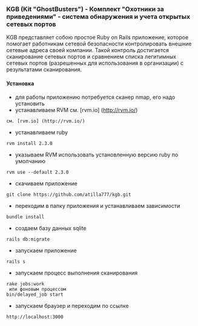 ###  KGB (Kit "GhostBusters") -  Комплект "Охотники за приведениями" - система обнаружения и учета открытых сетевых портов
KGB представляет собою простое Ruby on Rails приложение, которое помогает работникам сетевой безопасности контролировать внешние сетевые адреса своей компании.
Такой контроль достигается сканирование сетевых портов и сравнением списка легитимных сетевых портов (разрешенных для использования в организации) с результатами сканирования.

#### Установка
* для работы приложению потребуется сканер nmap, его надо установить
* устанавливаем RVM см. [rvm.io] (http://rvm.io/)
```
см. [rvm.io] (http://rvm.io/)
```
* устанавливаем ruby
```
rvm install 2.3.0
```
* указываем RVM использовать установленную версию ruby по умолчанию
```
rvm use --default 2.3.0
```
* скачиваем приложение
```
git clone https://github.com/atilla777/kgb.git
```
* переходим в папку приложения и устанавливаем зависимости
```
bundle install
```
* создаем базу данных sqlite
```
rails db:migrate
```
* запускаем приложение
```
rails s
```
* запускаем процесс выполнения сканирования
```
rake jobs:work
 или фоновым процессом
bin/delayed_job start
```
* запускаем браузер и переходим по ссылке
```
http://localhost:3000
```
